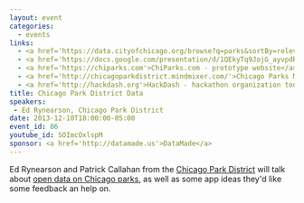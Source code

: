 ```yaml
---
layout: event
categories: 
  - events
links:
  - <a href='https://data.cityofchicago.org/browse?q=parks&sortBy=relevance&utf8=%E2%9C%93'>Open data on Chicago parks</a>
  - <a href='https://docs.google.com/presentation/d/1QEkyTq9JojG_ayvpdRqIfYb2sos9a2BzvlZkYoKr8Rk/edit'>Ed Rynearson's slides</a>
  - <a href='https://chiparks.com'>ChiParks.com - prototype website</a>
  - <a href='http://chicagoparkdistrict.mindmixer.com/'>Chicago Parks MindMixer</a>
  - <a href='http://hackdash.org'>HackDash - hackathon organization tool</a>
title: Chicago Park District Data
speakers: 
 - Ed Rynearson, Chicago Park District
date: 2013-12-10T18:00:00-05:00
event_id: 86
youtube_id: SOImcOxlspM
sponsor: <a href='http://datamade.us'>DataMade</a>
---
```


<p>Ed Rynearson and Patrick Callahan from the <a href='http://www.chicagoparkdistrict.com/'>Chicago Park District</a> will talk about <a href='https://data.cityofchicago.org/browse?q=parks&sortBy=relevance&utf8=%E2%9C%93'>open data on Chicago parks</a>, as well as some app ideas they'd like some feedback an help on.</p>
